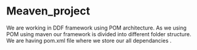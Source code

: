 # Meaven_project
We are working in DDF framework using POM architecture.  As we using POM using maven our framework is divided into different folder structure.  We are having pom.xml file where we store our all dependancies .
